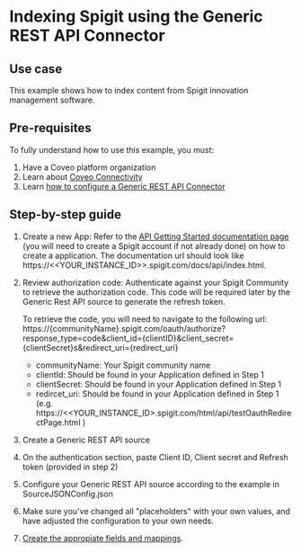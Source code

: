 # Indexing Spigit using the Generic REST API Connector

## Use case
This example shows how to index content from Spigit innovation management software.

## Pre-requisites
To fully understand how to use this example, you must:
1. Have a Coveo platform organization
2. Learn about [Coveo Connectivity](https://docs.coveo.com/en/1702/cloud-v2-administrators/add-or-edit-a-source-using-one-of-the-available-connectors)
3. Learn [how to configure a Generic REST API Connector](https://docs.coveo.com/en/1896/cloud-v2-administrators/add-or-edit-a-generic-rest-api-source)

## Step-by-step guide
1. Create a new App: Refer to the [API Getting Started documentation page](https://support.spigit.com/hc/en-us/articles/115001307506-API-Getting-Started) (you will need to create a Spigit account if not already done) on how to create a application. The documentation url should look like https://<<YOUR_INSTANCE_ID>>.spigit.com/docs/api/index.html.
2. Review authorization code: 
    Authenticate against your Spigit Community to retrieve the authorization code. This code will be required later by the Generic Rest API source to generate the refresh token.

    To retrieve the code, you will need to navigate to the following url:
    https://{communityName}.spigit.com/oauth/authorize?response_type=code&client_id={clientID}&client_secret={clientSecret}s&redirect_uri={redirect_uri}
    * communityName: Your Spigit community name
    * clientId: Should be found in your Application defined in Step 1
    * clientSecret: Should be found in your Application defined in Step 1
    * redircet_uri: Should be found in your Application defined in Step 1 (e.g. https://<<YOUR_INSTANCE_ID>.spigit.com/html/api/testOauthRedirectPage.html )

3. Create a Generic REST API source
4. On the authentication section, paste Client ID, Client secret and Refresh token (provided in step 2) 
5. Configure your Generic REST API source according to the example in SourceJSONConfig.json
6. Make sure you've changed all "placeholders" with your own values, and have adjusted the configuration to your own needs.
7. [Create the appropiate fields and mappings](https://docs.coveo.com/en/1896/cloud-v2-administrators/add-or-edit-a-generic-rest-api-source#completion).